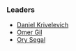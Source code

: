 ### Leaders
* [Daniel Krivelevich](mailto:daniel@cidersecurity.io)
* [Omer Gil](mailto:omer.gil@owasp.org)
* [Ory Segal](mailto:ory.segal@owasp.org)
